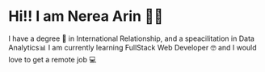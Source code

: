 # Hi!! I am Nerea Arin 👋🏼
I have a degree 📜 in International Relationship, and a speacilitation in Data Analytics📊
I am currently learning FullStack Web Developer 🤓 and I would love to get a remote job 💻
